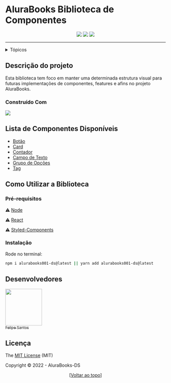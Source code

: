 # AluraBooks Biblioteca de Componentes

<a name="readme-top"></a>

<p align="center">
  <img src="https://img.shields.io/static/v1?label=react&message=framework&color=blue&style=for-the-badge&logo=REACT"/>
  <img src="http://img.shields.io/static/v1?label=License&message=MIT&color=green&style=for-the-badge"/>
  <img src="http://img.shields.io/static/v1?label=STATUS&message=EM%20DESENVOLVIMENTO&color=RED&style=for-the-badge"/>
</p>
<hr/>

<details>
  <summary>Tópicos</summary>
  <ol>
    <li>
      <a href="#descrição-do-projeto">Descrição do projeto</a>
      <ul>
        <li><a href="#construído-com">Construído Com</a></li>
      </ul>
    </li>
    <li><a href="#lista-de-componentes-disponíveis">Lista de Componentes Disponíveis</a></li>
    <li>
      <a href="#como-rodar-a-aplicação">Como Rodar a Aplicação</a>
      <ul>
        <li><a href="#pré-requisitos">Pré-requisitos</a></li>
        <li><a href="#instalação">Instalação</a></li>
      </ul>
    </li>
    <li><a href="#desenvolvedores">Desenvolvedores</a></li>
    <li><a href="#licença">Licença</a></li>
  </ol>
</details>

## Descrição do projeto

Esta biblioteca tem foco em manter uma determinada estrutura visual para futuras implementações de componentes, features e afins no projeto AluraBooks.

### Construído Com

<img src="https://img.shields.io/badge/-React-grey?style=for-the-badge&logo=REACT"/>

## Lista de Componentes Disponíveis

<ul>
  <li>
    <a href="https://github.com/Felipe-SN/Estudos/tree/main/Alura/React/Desenvolvendo%20uma%20biblioteca%20de%20componentes/alurabooks-ds/src/components/AbButton">Botão</a>
  </li>
  <li>
    <a href="https://github.com/Felipe-SN/Estudos/tree/main/Alura/React/Desenvolvendo%20uma%20biblioteca%20de%20componentes/alurabooks-ds/src/components/AbCard">Card</a>
  </li>
  <li>
    <a href="https://github.com/Felipe-SN/Estudos/tree/main/Alura/React/Desenvolvendo%20uma%20biblioteca%20de%20componentes/alurabooks-ds/src/components/AbInputCounter">Contador</a>
  </li>
  <li>
    <a href="https://github.com/Felipe-SN/Estudos/tree/main/Alura/React/Desenvolvendo%20uma%20biblioteca%20de%20componentes/alurabooks-ds/src/components/AbInputField">Campo de Texto</a>
  </li>
  <li>
    <a href="https://github.com/Felipe-SN/Estudos/tree/main/Alura/React/Desenvolvendo%20uma%20biblioteca%20de%20componentes/alurabooks-ds/src/components/AbOptionGroup">Grupo de Opções</a>
  </li>
  <li>
    <a href="https://github.com/Felipe-SN/Estudos/tree/main/Alura/React/Desenvolvendo%20uma%20biblioteca%20de%20componentes/alurabooks-ds/src/components/AbTag">Tag</a>
  </li>
</ul>

## Como Utilizar a Biblioteca

### Pré-requisitos

:warning: [Node](https://nodejs.org/en/download/)

:warning: [React](https://reactjs.org/docs/getting-started.html#try-react)

:warning: [Styled-Components](https://styled-components.com/docs/basics)

### Instalação

Rode no terminal:

```bash
npm i alurabooks001-ds@latest || yarn add alurabooks001-ds@latest
```

## Desenvolvedores

<div>
  <a href="https://github.com/Felipe-SN">
    <img src="https://avatars.githubusercontent.com/u/92861892?s=400&v=4" width=115>
    <br>
    <sub>Felipe Santos</sub>
  </a>
</div>

## Licença

The [MIT License]() (MIT)

Copyright :copyright: 2022 - AluraBooks-DS

<p align="center">[<a href="#readme-top">Voltar ao topo</a>]</p>
